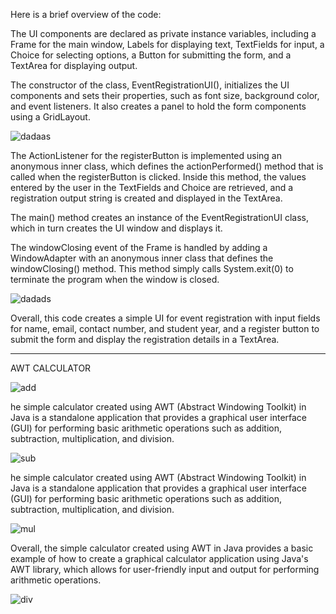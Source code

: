 
Here is a brief overview of the code:

The UI components are declared as private instance variables, including a Frame for the main window, Labels for displaying text, TextFields for input, a Choice for selecting options, a Button for submitting the form, and a TextArea for displaying output.

The constructor of the class, EventRegistrationUI(), initializes the UI components and sets their properties, such as font size, background color, and event listeners. It also creates a panel to hold the form components using a GridLayout.


![dadaas](https://user-images.githubusercontent.com/128981674/231796702-eb656455-5b95-4180-ac63-356528f36d33.PNG)



The ActionListener for the registerButton is implemented using an anonymous inner class, which defines the actionPerformed() method that is called when the registerButton is clicked. Inside this method, the values entered by the user in the TextFields and Choice are retrieved, and a registration output string is created and displayed in the TextArea.


The main() method creates an instance of the EventRegistrationUI class, which in turn creates the UI window and displays it.

The windowClosing event of the Frame is handled by adding a WindowAdapter with an anonymous inner class that defines the windowClosing() method. This method simply calls System.exit(0) to terminate the program when the window is closed.


![dadads](https://user-images.githubusercontent.com/128981674/231796733-3186eb2c-329a-4e4a-8693-76042cf2f1e8.PNG)




Overall, this code creates a simple UI for event registration with input fields for name, email, contact number, and student year, and a register button to submit the form and display the registration details in a TextArea.





-----------------------------------------------------------------------------------------------------------------------------------------------------------------------


AWT CALCULATOR
 




![add](https://user-images.githubusercontent.com/128981674/232272077-fdac2d9d-c8f3-4f73-94a4-0f7ab830322d.PNG)





he simple calculator created using AWT (Abstract Windowing Toolkit) in Java is a standalone application that provides a graphical user interface (GUI) for performing basic arithmetic operations such as addition, subtraction, multiplication, and division. 




![sub](https://user-images.githubusercontent.com/128981674/232272081-06fb1355-8c86-4b0d-8eca-a96003ea45eb.PNG)




he simple calculator created using AWT (Abstract Windowing Toolkit) in Java is a standalone application that provides a graphical user interface (GUI) for performing basic arithmetic operations such as addition, subtraction, multiplication, and division. 


![mul](https://user-images.githubusercontent.com/128981674/232272082-b995e657-c221-485a-873f-61f3103607fb.PNG)




Overall, the simple calculator created using AWT in Java provides a basic example of how to create a graphical calculator application using Java's AWT library, which allows for user-friendly input and output for performing arithmetic operations.


![div](https://user-images.githubusercontent.com/128981674/232272093-c7df28bd-81ec-4c0e-a3e3-28ab0b8ca4df.PNG)




